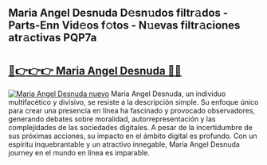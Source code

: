 ## Maria Angel Desnuda D𝚎sn𝚞dos filtr𝚊dos - Parts-Enn Vid𝚎os f𝚘tos - N𝚞evas filtr𝚊ciones atr𝚊ctivas PQP7a

# <h2><a href="http://mb2vjs.tromn.icu/?c=Maria+Angel+Desnuda">🔗👉👉👉 Maria Angel Desnuda 🔗🔗</a></h2>

[![Maria Angel Desnuda nuevo](https://i.imgur.com/pEAQMta.gif)](http://mb2vjs.tromn.icu/?c=Maria+Angel+Desnuda)
Maria Angel Desnuda, un individuo multifacético y divisivo, se resiste a la descripción simple. Su enfoque único para crear una presencia en línea ha fascinado y provocado observadores, generando debates sobre moralidad, autorrepresentación y las complejidades de las sociedades digitales. A pesar de la incertidumbre de sus próximas acciones, su impacto en el ámbito digital es profundo. Con un espíritu inquebrantable y un atractivo innegable, Maria Angel Desnuda journey en el mundo en línea es imparable.
